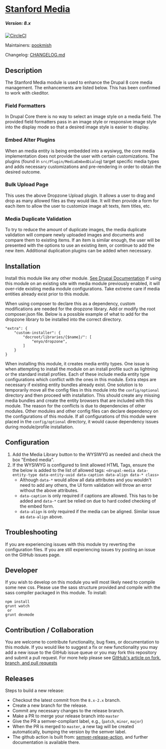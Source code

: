 # [Stanford Media](https://github.com/SU-SWS/stanford_media)
##### Version: 8.x
[![CircleCI](https://circleci.com/gh/SU-SWS/stanford_media.svg?style=svg)](https://circleci.com/gh/SU-SWS/stanford_media)

Maintainers: [pookmish](https://github.com/pookmish)

Changelog: [CHANGELOG.md](CHANGELOG.md)

Description
---

The Stanford Media module is used to enhance the Drupal 8 core media management. The enhancements are listed below.
This has been confirmed to work with ckeditor.

### Field Formatters
In Drupal Core there is no way to select an image style on a media field. The provided field formatters pass in
an image style or responsive image style into the display mode so that a desired image style is easier to display.

### Embed Alter Plugins
When an media entity is being embedded into a wysiwyg, the core media implementation does not provide the user with
certain customizations. The plugins (found in `src/Plugin/MediaEmbedDialog`) target specific media types and
adds necessary customizations and pre-rendering in order to obtain the desired outcome.

### Bulk Upload Page
This uses the above Dropzone Upload plugin. It allows a user to drag and drop as many allowed files as they would like.
It will then provide a form for each item to allow the user to customize image alt texts, item titles, etc.

### Media Duplicate Validation
To try to reduce the amount of duplicate images, the media duplicate validation will compare newly uploaded images and
documents and compare them to existing items. If an item is similar enough, the user will be presented with the options
to use an existing item, or continue to add the new item. Additional duplication plugins can be added when necessary.

Installation
---

Install this module like any other module. [See Drupal Documentation](https://drupal.org/documentation/install/modules-themes/modules-8)
If using this module on an existing site with media module previously enabled, it will over-ride existing media module
configurations. Take extreme care if media entities already exist prior to this module.

When using composer to declare this as a dependency, custom modifications are needed for the dropzone library. Add or
modify the root composer.json file. Below is a possible example of what to add for the dropzone library to be installed
into the correct directory.

```
"extra": {
    "custom-installer": {
        "docroot/libraries/{$name}/": [
            "enyo/dropzone",
        ]
    }
}
```

When installing this module, it creates media entity types. One issue is when attempting to install the module on an
install profile such as lightning or the standard install profiles. Each of these include media entity type
configurations which conflict with the ones in this module. Extra steps are necessary if existing entity bundles already
exist. One solution is to temporarily move all the config files in this module into the `config/optional` directory and
then proceed with installation. This should create any missing media bundles and create the entity browsers that are
included with this module. The reason for the conflicts is due to dependencies of other modules. Other modules and other
config files can declare dependency on the configurations of this module. If all configurations of this module were
placed in the `config/optional` directory, it would cause dependency issues during module/profile installation.

Configuration
---

1. Add the Media Library button to the WYSIWYG as needed and check the box "Embed media".
1. If the WYSIWYG is configured to limit allowed HTML Tags, ensure the the below is added to the list of allowed tags:
`<drupal-media data-entity-type data-entity-uuid data-caption data-align data-* class>`
   * Although `data-*` would allow all data attributes and you wouldn't need to add any others, the UI form validation will throw an error without the above attributes.
   * `data-caption` is only required if captions are allowed. This has to be added and `data-*` cant be relied on due to hard coded checking of the embed form.
   * `data-align` is only required if the media can be aligned. Similar issue as `data-align` above.


Troubleshooting
---

If you are experiencing issues with this module try reverting the configuration files. If you are still experiencing
issues try posting an issue on the GitHub issues page.

Developer
---

If you wish to develop on this module you will most likely need to compile some new css. Please use the sass structure
provided and compile with the sass compiler packaged in this module. To install:

```
npm install
grunt watch
 or
grunt devmode
```

Contribution / Collaboration
---

You are welcome to contribute functionality, bug fixes, or documentation to this module. If you would like to suggest a
fix or new functionality you may add a new issue to the GitHub issue queue or you may fork this repository and submit a
pull request. For more help please see [GitHub's article on fork, branch, and pull requests](https://help.github.com/articles/using-pull-requests)


Releases
---

Steps to build a new release:
- Checkout the latest commit from the `8.x-2.x` branch.
- Create a new branch for the release.
- Commit any necessary changes to the release branch.
- Make a PR to merge your release branch into `master`
- Give the PR a semver-compliant label, e.g., (`patch`, `minor`, `major`)
- When the PR is merged to `master`, a new tag will be created automatically, bumping the version by the semver label.
- The github action is built from: [semver-release-action](https://github.com/K-Phoen/semver-release-action), and further documentation is available there.
